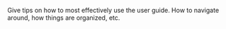 Give tips on how to most effectively use the user guide. How to navigate around, how things are organized, etc.